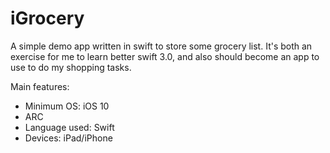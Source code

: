 # iGrocery
A simple demo app written in swift to store some grocery list. 
It's both an exercise for me to learn better swift 3.0, and also should become an app to use to do my shopping tasks.

Main features:

- Minimum OS: iOS 10
- ARC
- Language used: Swift
- Devices: iPad/iPhone
